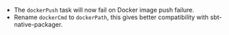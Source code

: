 - The `dockerPush` task will now fail on Docker image push failure.
- Rename `dockerCmd` to `dockerPath`, this gives better compatibility with sbt-native-packager.
